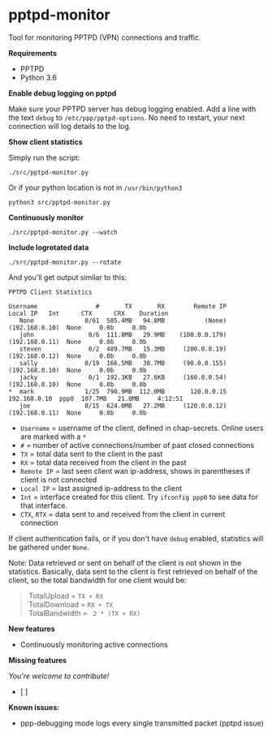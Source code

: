 pptpd-monitor
=============

Tool for monitoring PPTPD (VPN) connections and traffic.

**Requirements**

- PPTPD
- Python 3.6

**Enable debug logging on pptpd**

Make sure your PPTPD server has debug logging enabled. Add a line with the text `debug` to `/etc/ppp/pptpd-options`. No need to restart, your next connection will log details to the log.

**Show client statistics**

Simply run the script:

    ./src/pptpd-monitor.py
    
Or if your python location is not in `/usr/bin/python3`

    python3 src/pptpd-monitor.py

**Continuously monitor**

    ./src/pptpd-monitor.py --watch

**Include logrotated data**

    ./src/pptpd-monitor.py --rotate

And you'll get output similar to this:

    PPTPD Client Statistics

    Username                #       TX       RX        Remote IP         Local IP   Int      CTX      CRX    Duration
       None              0/61  585.4MB   94.8MB           (None)   (192.168.0.10)  None     0.0b     0.0b
       john               0/6  111.8MB   29.9MB    (100.0.0.179)   (192.168.0.11)  None     0.0b     0.0b
       steven             0/2  489.7MB   15.3MB     (200.0.0.19)   (192.168.0.12)  None     0.0b     0.0b
       sally             0/19  166.5MB   38.7MB     (90.0.0.155)   (192.168.0.10)  None     0.0b     0.0b
       jacky              0/1  192.3KB   27.6KB     (160.0.0.54)   (192.168.0.10)  None     0.0b     0.0b
    *  mark              1/25  790.9MB  112.0MB       120.0.0.15     192.168.0.10  ppp0  107.7MB   21.0MB     4:12:51
       joe               0/15  624.0MB   27.2MB     (120.0.0.12)   (192.168.0.11)  None     0.0b     0.0b

- `Username` = username of the client, defined in chap-secrets. Online users are marked with a `*`
- `#` = number of active connections/number of past closed connections
- `TX` = total data sent to the client in the past
- `RX` = total data received from the client in the past
- `Remote IP` = last seen client wan ip-address, shows in parentheses if client is not connected
- `Local IP` = last assigned ip-address to the client
- `Int` = interface created for this client. Try `ifconfig ppp0` to see data for that interface.
- `CTX`, `RTX` = data sent to and received from the client in current connection

If client authentication fails, or if you don't have `debug` enabled,  statistics will be gathered under `None`.

Note: Data retrieved or sent on behalf of the client is not shown in the statistics. Basically, data sent to the client is first retrieved on behalf of the client, so the total bandwidth for one client would be:
> TotalUpload = `TX + RX`  
> TotalDownload = `RX + TX`  
> TotalBandwidth = ` 2 * (TX + RX)`


**New features**
- Continuously monitoring active connections

**Missing features**

*You're welcome to contribute!*
- [ ]

**Known issues:**
- ppp-debugging mode logs every single transmitted packet (pptpd issue)
